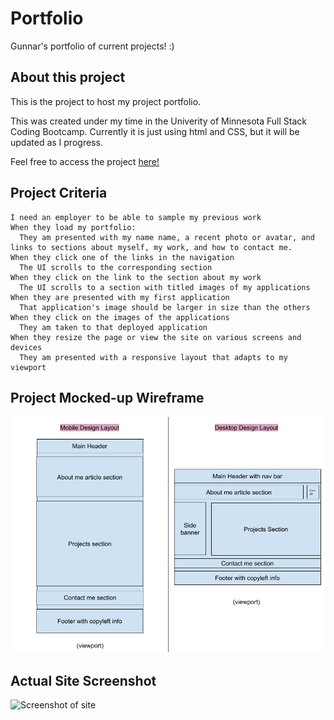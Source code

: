 # Portfolio
Gunnar's portfolio of current projects! :)

## About this project
This is the project to host my project portfolio.

This was created under my time in the Univerity of Minnesota Full Stack Coding Bootcamp. Currently it is just using html and CSS, but it will be updated as I progress.

Feel free to access the project [here!](https://fixedotter.github.io/portfolio/)

## Project Criteria
```
I need an employer to be able to sample my previous work
When they load my portfolio:
  They am presented with my name name, a recent photo or avatar, and links to sections about myself, my work, and how to contact me.
When they click one of the links in the navigation
  The UI scrolls to the corresponding section
When they click on the link to the section about my work
  The UI scrolls to a section with titled images of my applications
When they are presented with my first application
  That application's image should be larger in size than the others
When they click on the images of the applications
  They am taken to that deployed application
When they resize the page or view the site on various screens and devices
  They am presented with a responsive layout that adapts to my viewport
```

## Project Mocked-up Wireframe

![Wireframe mock-up](assets/wireframe.png)

## Actual Site Screenshot

![Screenshot of site]()

